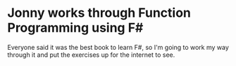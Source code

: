 # Jonny works through Function Programming using F#

Everyone said it was the best book to learn F#, so I'm going to work my way through it and put the exercises up for the internet to see.
